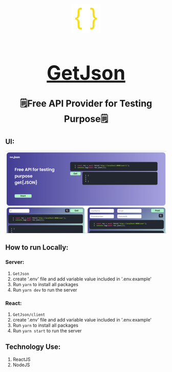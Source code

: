 <div align="center">

[<img src="./appicon.png" style="width:90px;" alt="app Icon"/><h1 style="font-size:60px; width:100%;">GetJson</h1>](./appicon.png)

# 🗒️Free API Provider for Testing Purpose🗒️

</div>

## UI:
[<img src="interface/Home.png" alt="Home"></img>](interface/Home.png)

## How to run Locally:

### Server:
1. `GetJson`
2. create '.env' file and add variable value included in '.env.example'
3. Run `yarn` to install all packages
4. Run `yarn dev` to run the server

### React:
1. `GetJson/client`
2. create '.env' file and add variable value included in '.env.example'
3. Run `yarn` to install all packages
4. Run `yarn start` to run the server


## Technology Use:
1. ReactJS
2. NodeJS


